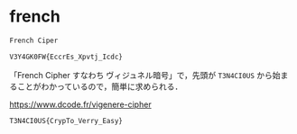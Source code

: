 # french

```txt
French Ciper

V3Y4GK0FW{EccrEs_Xpvtj_Icdc}
```

「French Cipher すなわち ヴィジュネル暗号」で，先頭が ``T3N4CI0US`` から始まることがわかっているので，簡単に求められる．

<https://www.dcode.fr/vigenere-cipher>

``T3N4CI0US{CrypTo_Verry_Easy}``
